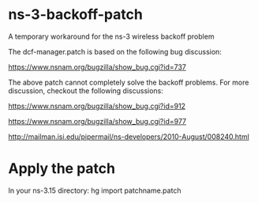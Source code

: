 ns-3-backoff-patch
==================

A temporary workaround for the ns-3 wireless backoff problem

The dcf-manager.patch is based on the following bug discussion:

https://www.nsnam.org/bugzilla/show_bug.cgi?id=737

The above patch cannot completely solve the backoff problems. For more discussion, checkout the following discussions:

https://www.nsnam.org/bugzilla/show_bug.cgi?id=912

https://www.nsnam.org/bugzilla/show_bug.cgi?id=977

http://mailman.isi.edu/pipermail/ns-developers/2010-August/008240.html

Apply the patch
===============

In your ns-3.15 directory:
hg import patchname.patch
